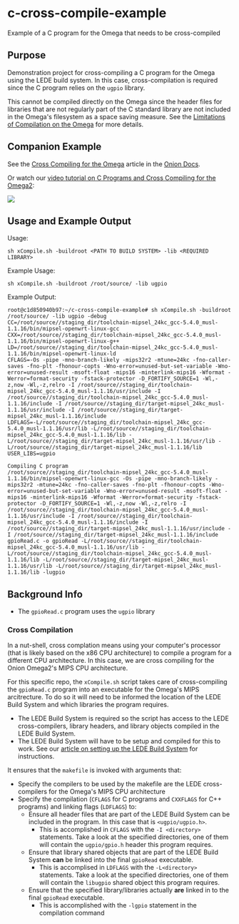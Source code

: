 # c-cross-compile-example
Example of a C program for the Omega that needs to be cross-compiled

## Purpose

Demonstration project for cross-compiling a C program for the Omega using the LEDE build system. In this case, cross-compilation is required since the C program relies on the `ugpio` library. 

This cannot be compiled directly on the Omega since the header files for libraries that are not regularly part of the C standard library are not included in the Omega's filesystem as a space saving measure. See the [Limitations of Compilation on the Omega](https://docs.onion.io/omega2-docs/c-compiler-on-omega.html#limitations) for more details.

## Companion Example

See the [Cross Compiling for the Omega](https://docs.onion.io/omega2-docs/cross-compiling.html) article in the [Onion Docs](https://docs.onion.io).

Or watch our [video tutorial on C Programs and Cross Compiling for the Omega2](https://www.youtube.com/watch?v=VOs75UsGe_o):

[![](https://onion.io/wp-content/uploads/2018/06/cross-compiling-cover.png)](https://www.youtube.com/watch?v=VOs75UsGe_o)

## Usage and Example Output

Usage:

```
sh xCompile.sh -buildroot <PATH TO BUILD SYSTEM> -lib <REQUIRED LIBRARY>
```

Example Usage:

```
sh xCompile.sh -buildroot /root/source/ -lib ugpio
```

Example Output:

```
root@c1d850940b97:~/c-cross-compile-example# sh xCompile.sh -buildroot /root/source/ -lib ugpio -debug
CC=/root/source//staging_dir/toolchain-mipsel_24kc_gcc-5.4.0_musl-1.1.16/bin/mipsel-openwrt-linux-gcc
CXX=/root/source//staging_dir/toolchain-mipsel_24kc_gcc-5.4.0_musl-1.1.16/bin/mipsel-openwrt-linux-g++
LD=/root/source//staging_dir/toolchain-mipsel_24kc_gcc-5.4.0_musl-1.1.16/bin/mipsel-openwrt-linux-ld
CFLAGS=-Os -pipe -mno-branch-likely -mips32r2 -mtune=24kc -fno-caller-saves -fno-plt -fhonour-copts -Wno-error=unused-but-set-variable -Wno-error=unused-result -msoft-float -mips16 -minterlink-mips16 -Wformat -Werror=format-security -fstack-protector -D_FORTIFY_SOURCE=1 -Wl,-z,now -Wl,-z,relro -I /root/source//staging_dir/toolchain-mipsel_24kc_gcc-5.4.0_musl-1.1.16/usr/include -I /root/source//staging_dir/toolchain-mipsel_24kc_gcc-5.4.0_musl-1.1.16/include -I /root/source//staging_dir/target-mipsel_24kc_musl-1.1.16/usr/include -I /root/source//staging_dir/target-mipsel_24kc_musl-1.1.16/include
LDFLAGS=-L/root/source//staging_dir/toolchain-mipsel_24kc_gcc-5.4.0_musl-1.1.16/usr/lib -L/root/source//staging_dir/toolchain-mipsel_24kc_gcc-5.4.0_musl-1.1.16/lib -L/root/source//staging_dir/target-mipsel_24kc_musl-1.1.16/usr/lib -L/root/source//staging_dir/target-mipsel_24kc_musl-1.1.16/lib
USER_LIBS=ugpio

Compiling C program
/root/source//staging_dir/toolchain-mipsel_24kc_gcc-5.4.0_musl-1.1.16/bin/mipsel-openwrt-linux-gcc -Os -pipe -mno-branch-likely -mips32r2 -mtune=24kc -fno-caller-saves -fno-plt -fhonour-copts -Wno-error=unused-but-set-variable -Wno-error=unused-result -msoft-float -mips16 -minterlink-mips16 -Wformat -Werror=format-security -fstack-protector -D_FORTIFY_SOURCE=1 -Wl,-z,now -Wl,-z,relro -I /root/source//staging_dir/toolchain-mipsel_24kc_gcc-5.4.0_musl-1.1.16/usr/include -I /root/source//staging_dir/toolchain-mipsel_24kc_gcc-5.4.0_musl-1.1.16/include -I /root/source//staging_dir/target-mipsel_24kc_musl-1.1.16/usr/include -I /root/source//staging_dir/target-mipsel_24kc_musl-1.1.16/include gpioRead.c -o gpioRead -L/root/source//staging_dir/toolchain-mipsel_24kc_gcc-5.4.0_musl-1.1.16/usr/lib -L/root/source//staging_dir/toolchain-mipsel_24kc_gcc-5.4.0_musl-1.1.16/lib -L/root/source//staging_dir/target-mipsel_24kc_musl-1.1.16/usr/lib -L/root/source//staging_dir/target-mipsel_24kc_musl-1.1.16/lib -lugpio
```

## Background Info

* The `gpioRead.c` program uses the `ugpio` library

### Cross Compilation

In a nut-shell, cross complation means using your computer's processor (that is likely based on the x86 CPU architecture) to compile a program for a different CPU architecture. In this case, we are cross compiling for the Onion Omega2's MIPS CPU architecture.

For this specific repo, the `xCompile.sh` script takes care of cross-compiling the `gpioRead.c` program into an executable for the Omega's MIPS arcitrecture. To do so it will need to be informed the location of the LEDE Build System and which libraries the program requires. 

* The LEDE Build System is required so the script has access to the LEDE cross-compilers, library headers, and library objects compiled in the LEDE Build System.
* The LEDE Build System will have to be setup and compiled for this to work. See our [article on setting up the LEDE Build System](https://onion.io/2bt-cross-compiling-c-programs-part-1/) for instructions.
  
It ensures that the `makefile` is invoked with arguments that:
  * Specify the compilers to be used by the makefile are the LEDE cross-compilers for the Omega's MIPS CPU architecture
  * Specify the compilation (`CFLAGS` for C programs and `CXXFLAGS` for C++ programs) and linking flags (`LDFLAGS`) to:
    * Ensure all header files that are part of the LEDE Build System can be included in the program. In this case that is  `<ugpio/ugpio.h>`.
      * This is accomplished in `CFLAGS` with the `-I <directory>` statements. Take a look at the specified directories, one of them will contain the `ugpio/gpio.h` header this program requires.
    * Ensure that library shared objects that are part of the LEDE Build System **can** be linked into the final `gpioRead` executable. 
      * This is accomplised in `LDFLAGS` with the `-L<directory>` statements. Take a look at the specified directories, one of them will contain the `libugpio` shared object this program requires.
    * Ensure that the specified library/libraries actually **are** linked in to the final `gpioRead` executable. 
      * This is accomplished with the `-lgpio` statement in the compilation command
